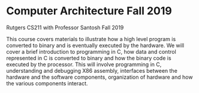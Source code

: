 # Computer Architecture Fall 2019
Rutgers CS211 with Professor Santosh Fall 2019

This course covers materials to illustrate how a high level program is converted to binary and is eventually executed by the hardware. We will cover a brief introduction to programming in C, how data and control represented in C is converted to binary and how the binary code is executed by the processor. This will involve programming in C, understanding and debugging X86 assembly, interfaces between the hardware and the software components, organization of hardware and how the various components interact.
